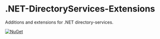 # .NET-DirectoryServices-Extensions

Additions and extensions for .NET directory-services.

[![NuGet](https://img.shields.io/nuget/v/RegionOrebroLan.DirectoryServices.svg?label=NuGet)](https://www.nuget.org/packages/RegionOrebroLan.DirectoryServices)